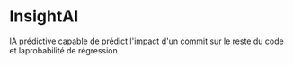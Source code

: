 # InsightAI
IA prédictive capable de prédict l'impact d'un commit sur le reste du code et laprobabilité de régression
